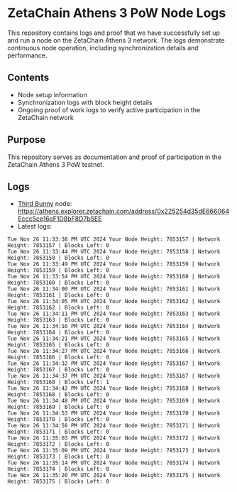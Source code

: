 # ZetaChain Athens 3 PoW Node Logs
This repository contains logs and proof that we have successfully set up and run a node on the ZetaChain Athens 3 network. The logs demonstrate continuous node operation, including synchronization details and performance.

## Contents
- Node setup information
- Synchronization logs with block height details
- Ongoing proof of work logs to verify active participation in the ZetaChain network

## Purpose
This repository serves as documentation and proof of participation in the ZetaChain Athens 3 PoW testnet.

## Logs

- [Third Bunny](https://thirdbunny.xyz/) node: https://athens.explorer.zetachain.com/address/0x225254d35dE666064Eccc5ce16eF1D8bF8D7b5EE
- Latest logs:
```
Tue Nov 26 11:33:38 PM UTC 2024 Your Node Height: 7853157 | Network Height: 7853157 | Blocks Left: 0
Tue Nov 26 11:33:44 PM UTC 2024 Your Node Height: 7853158 | Network Height: 7853158 | Blocks Left: 0
Tue Nov 26 11:33:49 PM UTC 2024 Your Node Height: 7853159 | Network Height: 7853159 | Blocks Left: 0
Tue Nov 26 11:33:54 PM UTC 2024 Your Node Height: 7853160 | Network Height: 7853160 | Blocks Left: 0
Tue Nov 26 11:34:00 PM UTC 2024 Your Node Height: 7853161 | Network Height: 7853161 | Blocks Left: 0
Tue Nov 26 11:34:05 PM UTC 2024 Your Node Height: 7853162 | Network Height: 7853162 | Blocks Left: 0
Tue Nov 26 11:34:11 PM UTC 2024 Your Node Height: 7853163 | Network Height: 7853163 | Blocks Left: 0
Tue Nov 26 11:34:16 PM UTC 2024 Your Node Height: 7853164 | Network Height: 7853164 | Blocks Left: 0
Tue Nov 26 11:34:21 PM UTC 2024 Your Node Height: 7853165 | Network Height: 7853165 | Blocks Left: 0
Tue Nov 26 11:34:27 PM UTC 2024 Your Node Height: 7853166 | Network Height: 7853166 | Blocks Left: 0
Tue Nov 26 11:34:32 PM UTC 2024 Your Node Height: 7853167 | Network Height: 7853167 | Blocks Left: 0
Tue Nov 26 11:34:37 PM UTC 2024 Your Node Height: 7853167 | Network Height: 7853168 | Blocks Left: 1
Tue Nov 26 11:34:42 PM UTC 2024 Your Node Height: 7853168 | Network Height: 7853168 | Blocks Left: 0
Tue Nov 26 11:34:48 PM UTC 2024 Your Node Height: 7853169 | Network Height: 7853169 | Blocks Left: 0
Tue Nov 26 11:34:53 PM UTC 2024 Your Node Height: 7853170 | Network Height: 7853170 | Blocks Left: 0
Tue Nov 26 11:34:58 PM UTC 2024 Your Node Height: 7853171 | Network Height: 7853171 | Blocks Left: 0
Tue Nov 26 11:35:03 PM UTC 2024 Your Node Height: 7853172 | Network Height: 7853172 | Blocks Left: 0
Tue Nov 26 11:35:09 PM UTC 2024 Your Node Height: 7853173 | Network Height: 7853173 | Blocks Left: 0
Tue Nov 26 11:35:14 PM UTC 2024 Your Node Height: 7853174 | Network Height: 7853174 | Blocks Left: 0
Tue Nov 26 11:35:20 PM UTC 2024 Your Node Height: 7853175 | Network Height: 7853175 | Blocks Left: 0
```
